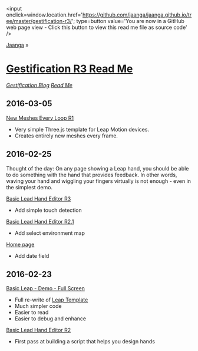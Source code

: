﻿<span style=display:none; >[You are now in a GitHub source code view - click this link to view this read me file as a web page]( http://jaanga.github.io/gestification-r3/ "View file as a web page." ) </span>
<input onclick=window.location.href='https://github.com/jaanga/jaanga.github.io/tree/master/gestification-r3/'; type=button  value='You are now in a GitHub web page view - Click this button to view this read me file as source code' />

[Jaanga]( http://jaanga.github.io ) »

[Gestification R3 Read Me]( index.html )
===


_[Gestification Blog]( request-gestification-blog-posts.html ) [Read Me]( https://github.com/jaanga/jaanga.github.io/tree/master/gestification-r3/ )_


## 2016-03-05

[New Meshes Every Loop R1]( http://jaanga.github.io/gestification-r3/new-meshes-each-loop/new-meshes-each-loop-r1.html )

* Very simple Three.js template for Leap Motion devices. 
* Creates entirely new meshes every frame.

## 2016-02-25

Thought of the day: On any page showing a Leap hand, you should be able to do something with the hand that provides feedback.
In other words, waving your hand and wiggling your fingers virtually is not enough - even in the simplest demo.

[Basic Lead Hand Editor R3]( http://jaanga.github.io/gestification-r3/basic-leap-hand-editor/basic-leap-hand-editor-r3.html )

* Add simple touch detection

[Basic Lead Hand Editor R2.1]( http://jaanga.github.io/gestification-r3/basic-leap-hand-editor/basic-leap-hand-editor-r2-1.html )

* Add select environment map

[Home page]( http://jaanga.github.io/gestification-r3/ )

* Add date field


## 2016-02-23
[Basic Leap - Demo - Full Screen ]( http://jaanga.github.io/gestification-r3/basic-leap/index.html  )

* Full re-write of [Leap Template]( http://jaanga.github.io/gestification-r2/template-leap-threejs/ )
* Much simpler code
* Easier to read
* Easier to debug and enhance

[Basic Lead Hand Editor R2]( http://jaanga.github.io/gestification-r3/basic-leap-hand-editor/basic-leap-hand-editor-r2.html )

* First pass at building a script that helps you design hands

